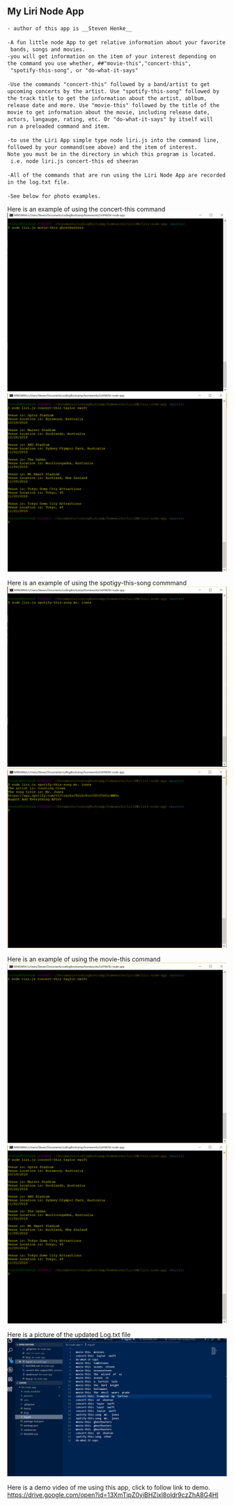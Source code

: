 ## My Liri Node App
    - author of this app is __Steven Henke__

    -A fun little node App to get relative information about your favorite
     bands, songs and movies.
    -you will get information on the item of your interest depending on the command you use whether, ##"movie-this","concert-this",         
     "spotify-this-song", or "do-what-it-says" 
    
    -Use the commands "concert-this" followed by a band/artist to get upcoming concerts by the artist. Use "spotify-this-song" followed by      the track title to get the information about the artist, ablbum, release date and more. Use "movie-this" followed by the title of the      movie to get information about the movie, including release date, actors, langauge, rating, etc. Or "do-what-it-says" by itself will        run a preloaded command and item.
   
    -to use the Liri App simple type node liri.js into the command line, followed by your command(see above) and the item of interest.          Note you must be in the directory in which this program is located.
     i.e. node liri.js concert-this ed sheeran
   
    -All of the commands that are run using the Liri Node App are recorded in the log.txt file.
   
    -See below for photo examples.

Here is an example of using the concert-this command
![](./pictures/movie-this.PNG)
![](./pictures/concert-this-output.PNG)

Here is an example of using the spotigy-this-song commmand
![](./pictures/spotify.png)
![](./pictures/spotify-output.PNG)

Here is an example of using the movie-this command
![](./pictures/concert-this.PNG)
![](./pictures/concert-this-output.PNG)

Here is a picture of the updated Log.txt file
![](./pictures/logtxt.PNG)

Here is a demo video of me using this app, click to follow link to demo.
https://drive.google.com/open?id=13XmTjpZ0yiBHZixl8oldr9czZhA8G4HI
